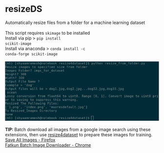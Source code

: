 # resizeDS
Automatically resize files from a folder for a machine learning dataset <br><br>
This script requires <code>skimage</code> to be installed<br>
Install via pip > <code>pip install scikit-image</code><br>
Install via anaconda > <code>conda install -c conda-forge scikit-image</code><br><br>
<img src="demo.png">
<br><br>
<b>TIP: </b> Batch download all images from a google image search using these extensions, then use <u>resize4dataset</u> to prepare these images for training.<br>
<a href="https://addons.mozilla.org/en-US/firefox/addon/save-all-images-webextension/">Save All Images - Firefox</a> <br>
<a href="https://chrome.google.com/webstore/detail/fatkun-batch-download-ima/nnjjahlikiabnchcpehcpkdeckfgnohf">Fatkun Batch Image Downloader - Chrome</a>
